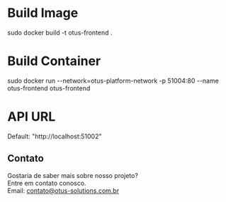 # Build Image
sudo docker build -t otus-frontend .

# Build Container
sudo docker run --network=otus-platform-network -p 51004:80 --name otus-frontend otus-frontend 

# API URL
Default: "http://localhost:51002"

## Contato
Gostaria de saber mais sobre nosso projeto? <br />
Entre em contato conosco. <br />
Email: contato@otus-solutions.com.br <br />



